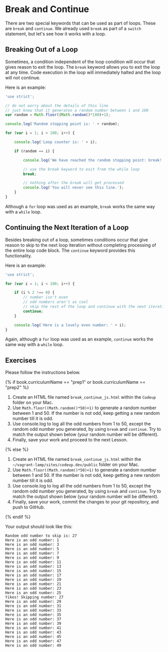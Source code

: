 # Break and Continue

There are two special keywords that can be used as part of loops. These are `break` and `continue`. We already used `break` as part of a `switch` statement, but let's see how it works with a loop.

## Breaking Out of a Loop

Sometimes, a condition independent of the loop condition will occur that gives reason to exit the loop. The `break` keyword allows you to exit the loop at any time. Code execution in the loop will immediately halted and the loop will not continue.

Here is an example:

```js
'use strict';

// do not worry about the details of this line
// just know that it generates a random number between 1 and 100
var random = Math.floor((Math.random()*100)+1);

console.log('Random stopping point is: ' + random);

for (var i = 1; i < 100; i++) {

    console.log('Loop counter is: ' + i);

    if (random == i) {

        console.log('We have reached the random stopping point: break!');

        // use the break keyword to exit from the while loop
        break;

        // nothing after the break will get processed
        console.log('You will never see this line.');
    }
}
```

Although a `for` loop was used as an example, `break` works the same way with a `while` loop.

## Continuing the Next Iteration of a Loop

Besides breaking out of a loop, sometimes conditions occur that give reason to skip to the next loop iteration without completing processing of the entire loop code block. The `continue` keyword provides this functionality.

Here is an example:

```js
'use strict';

for (var i = 1; i < 100; i++) {

    if (i % 2 !== 0) {
        // number isn't even
        // odd numbers aren't as cool
        // skip the rest of the loop and continue with the next iteration
        continue;
    }

    console.log('Here is a lovely even number: ' + i);
}
```

Again, although a `for` loop was used as an example, `continue` works the same way with a `while` loop.

## Exercises

Please follow the instructions below.

{% if book.curriculumName == "prep1" or book.curriculumName == "prep2" %}

1. Create an HTML file named `break_continue_js.html` within the `Codeup` folder on your Mac.
1. Use `Math.floor((Math.random()*50)+1)` to generate a random number between 1 and 50. If the number is not odd, keep getting a new random number till it is odd.
1. Use console.log to log all the odd numbers from 1 to 50, except the random odd number you generated, by using `break` and `continue`. Try to match the output shown below (your random number will be different).
1. Finally, save your work and proceed to the next Lesson.

{% else %}

1. Create an HTML file named `break_continue_js.html` within the `~/vagrant-lamp/sites/codeup.dev/public` folder on your Mac.
1. Use `Math.floor((Math.random()*50)+1)` to generate a random number between 1 and 50. If the number is not odd, keep getting a new random number till it is odd.
1. Use console.log to log all the odd numbers from 1 to 50, except the random odd number you generated, by using `break` and `continue`. Try to match the output shown below (your random number will be different).
1. Finally, save your work, commit the changes to your git repository, and push to GitHub.

{% endif %}

Your output should look like this:

    Random odd number to skip is: 27
    Here is an odd number: 1
    Here is an odd number: 3
    Here is an odd number: 5
    Here is an odd number: 7
    Here is an odd number: 9
    Here is an odd number: 11
    Here is an odd number: 13
    Here is an odd number: 15
    Here is an odd number: 17
    Here is an odd number: 19
    Here is an odd number: 21
    Here is an odd number: 23
    Here is an odd number: 25
    Yikes! Skipping number: 27
    Here is an odd number: 29
    Here is an odd number: 31
    Here is an odd number: 33
    Here is an odd number: 35
    Here is an odd number: 37
    Here is an odd number: 39
    Here is an odd number: 41
    Here is an odd number: 43
    Here is an odd number: 45
    Here is an odd number: 47
    Here is an odd number: 49
